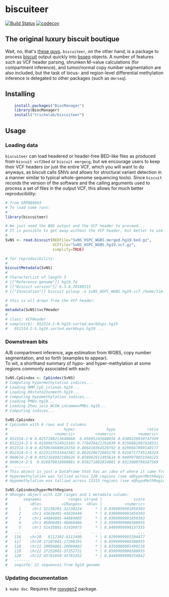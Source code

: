# biscuiteer

[![Build Status](https://travis-ci.org/ttriche/biscuiteer.png?branch=master)](https://travis-ci.org/ttriche/biscuiteer)  [![codecov](https://codecov.io/gh/ttriche/biscuiteer/branch/master/graph/badge.svg)](https://codecov.io/gh/ttriche/biscuiteer)

## The original luxury biscuit boutique

Wait, no, that's [these guys](https://www.biscuiteers.com/). ```biscuiteer```, on the other hand, is a package to process [biscuit](https://github.com/zwdzwd/biscuit) output quickly into [bsseq](https://bioconductor.org/packages/bsseq) objects. A number of features such as VCF header parsing, shrunken M-value calculations (for compartment inference), and tumor/normal copy number segmentation are also included, but the task of locus- and region-level differential methylation inference is delegated to other packages (such as ```dmrseq```).

## Installing

```R
    install.packages("BiocManager")
    library(BiocManager)
    install("trichelab/biscuiteer")
```

## Usage

### Loading data 

```biscuiteer``` can load headered or header-free BED-like files as produced from ```biscuit vcf2bed``` or ```biscuit mergecg```, but we encourage users to keep their VCF headers (or just the entire VCF, which you will want to do anyways, as biscuit calls SNVs and allows for structural variant detection in a manner similar to typical whole-genome sequencing tools).  Since ```biscuit``` records the version of the software and the calling arguments used to process a set of files in the output VCF, this allows for much better reproducibility:

```R
# from SRP080893
# To load some runs:
#
library(biscuiteer)

# We just need the BED output and the VCF header to proceed... 
# It is possible to get away without the VCF header, but better to use it. 
#
SvNS <- read.biscuit(BEDfile="SvNS_HSPC_WGBS.merged.hg19.bed.gz",
                     VCFfile="SvNS_HSPC_WGBS.hg19.vcf.gz",
                     simplify=TRUE)

# for reproducibility:
#
biscuitMetadata(SvNS)
#
# CharacterList of length 3
# [["Reference genome"]] hg19.fa
# [["Biscuit version"]] 0.3.8.20180515
# [["Invocation"]] biscuit pileup -o SvNS_HSPC_WGBS.hg19.vcf /home/tim.triche...

# this is all drawn from the VCF header:
#
metadata(SvNS)$vcfHeader
# 
# class: VCFHeader 
# samples(6): 052314-2-N.hg19.sorted.markDups.hg19
#   052314-2-S.hg19.sorted.markDups.hg19 ...
```

### Downstream bits 

A/B compartment inference, age estimation from WGBS, copy number segmentation, and so forth (examples to appear).    
To wit, a shorthand summary of hypo- and hyper-methylation at some regions commonly associated with each:

```R
SvNS.CpGindex <- CpGindex(SvNS) 
# Computing hypermethylation indices...
# Loading HMM_CpG_islands.hg19...
# Loading H9state23unmeth.hg19...
# Computing hypomethylation indices...
# Loading PMDs.hg19...
# Loading Zhou_solo_WCGW_inCommonPMDs.hg19...
# Computing indices...

SvNS.CpGindex
# CpGindex with 6 rows and 3 columns
#                         hyper              hypo              ratio
#                     <numeric>         <numeric>          <numeric>
# 052314-2-N 0.0257280213640668  0.85695245688856 0.0300226939747399
# 052314-2-S 0.0199967524923102 0.778438421291039 0.0256882907438531
# 052314-3-N 0.0259634680610258 0.866410364528792 0.0299667099148177
# 052314-3-S 0.0223123531642581 0.862420672085278 0.0258717745138324
# 060614-2-N 0.0352164982188626 0.858982911495614 0.0409979031568225
# 060614-2-S  0.026870818880881 0.858271082834001 0.0313080790187569
#   -------
# This object is just a DataFrame that has an idea of where it came from:
# Hypermethylation was tallied across 120 regions (see x@hyperMethRegions). 
# Hypomethylation was tallied across 15315 regions (see x@hypoMethRegions). 

SvNS.CpGindex@hyperMethRegions
# GRanges object with 120 ranges and 1 metadata column:
#       seqnames            ranges strand |              score
#          <Rle>         <IRanges>  <Rle> |          <numeric>
#     1     chr1 32230201-32230224      * | 0.0399999991059303
#     2     chr1 43638401-43638449      * | 0.0399999991059303
#     3     chr1 44884001-44884005      * | 0.0399999991059303
#     4     chr1 46860401-46860406      * | 0.0599999986588955
#     5     chr1 51435801-51436075      * | 0.0499999998137355
#   ...      ...               ...    ... .                ...
#   116    chr20   8112392-8112400      * | 0.0299999993294477
#   117    chr20 17207801-17208191      * | 0.0599999986588955
#   118    chr22 20004801-20004802      * | 0.0350000001490116
#   119    chr22 37252601-37252731      * | 0.0599999986588955
#   120    chr22 43781850-43781952      * | 0.0449999999254942
#   -------
#   seqinfo: 21 sequences from hg19 genome

```


### Updating documentation

`$ make doc`. Requires the [roxygen2](https://github.com/klutometis/roxygen) package.
